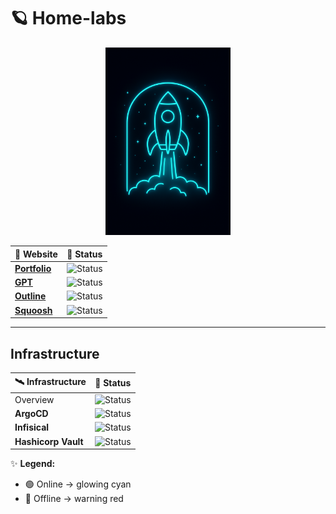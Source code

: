 # 🪐 Home-labs

<div align="center">

<img src=".github/rocket.png" alt="Neon Rocket Launch Control" width="200"/>


| 🚀 Website                              | 📶 Status                                                                                                        |
| -------------------------------------- | --------------------------------------------------------------------------------------------------------------- |
| **[Portfolio](https://kien.cc)**       | ![Status](https://status.kien.cc/api/badge/9/status?upColor=%237CFFEA&downColor=%23FF3C38&style=for-the-badge)  |
| **[GPT](https://chat.kien.cc)**        | ![Status](https://status.kien.cc/api/badge/11/status?upColor=%237CFFEA&downColor=%23FF3C38&style=for-the-badge) |
| **[Outline](https://outline.kien.cc)** | ![Status](https://status.kien.cc/api/badge/10/status?upColor=%237CFFEA&downColor=23FF3C38&style=for-the-badge)  |
| **[Squoosh](https://squoosh.kien.cc)** | ![Status](https://status.kien.cc/api/badge/18/status?upColor=%237CFFEA&downColor=%23FF3C38&style=for-the-badge) |

</div>

---

## Infrastructure 

| 🛰️ Infrastructure    | 📶 Status                                                                                                        |
| ------------------- | --------------------------------------------------------------------------------------------------------------- |
| Overview            | ![Status](https://status.kien.cc/api/badge/1/status?upColor=%237CFFEA&downColor=%23FF3C38&style=for-the-badge)  |
| **ArgoCD**          | ![Status](https://status.kien.cc/api/badge/2/status?upColor=%237CFFEA&downColor=%23FF3C38&style=for-the-badge)  |
| **Infisical**       | ![Status](https://status.kien.cc/api/badge/16/status?upColor=%237CFFEA&downColor=%23FF3C38&style=for-the-badge) |
| **Hashicorp Vault** | ![Status](https://status.kien.cc/api/badge/17/status?upColor=%237CFFEA&downColor=%23FF3C38&style=for-the-badge) |



✨ **Legend:**  
- 🟢 Online → glowing cyan  
- 🔴 Offline → warning red  

